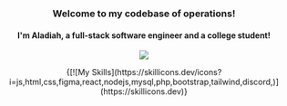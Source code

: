 <h3 align="center">Welcome to my codebase of operations!</h3>
<h4 align="center">I'm Aladiah, a full-stack software engineer and a college student!</h4>

<p align="center">
  <img align="center" src="https://github.com/seoll27/seoll27/blob/main/rampo.gif">
</p>

<p align="center">
  {[![My Skills](https://skillicons.dev/icons?i=js,html,css,figma,react,nodejs,mysql,php,bootstrap,tailwind,discord,)](https://skillicons.dev)}
</p>
